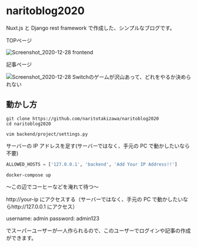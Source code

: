 # naritoblog2020

Nuxt.js と Django rest framework で作成した、シンプルなブログです。

TOPページ

![Screenshot_2020-12-28 frontend](https://user-images.githubusercontent.com/28292340/103190121-f135b580-4912-11eb-9f86-7ca6fda6233f.png)


記事ページ

![Screenshot_2020-12-28 Switchのゲームが沢山あって、どれをやるか決められない](https://user-images.githubusercontent.com/28292340/103190127-f5fa6980-4912-11eb-992f-f3672558082f.png)


## 動かし方

```
git clone https://github.com/naritotakizawa/naritoblog2020
cd naritoblog2020
```

```
vim backend/project/settings.py
```

サーバーの IP アドレスを足す(サーバーではなく、手元の PC で動かしたいなら不要)

```python
ALLOWED_HOSTS = ['127.0.0.1', 'backend', 'Add Your IP Address!!']
```

```
docker-compose up
```

〜この辺でコーヒーなどを淹れて待つ〜

http://your-ip にアクセスする（サーバーではなく、手元の PC で動かしたいならhttp://127.0.0.1 にアクセス）

username: admin
password: admin123

でスーパーユーザーが一人作られるので、このユーザーでログインや記事の作成ができます。
